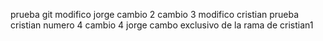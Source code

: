 prueba git
modifico jorge
cambio 2
cambio 3 modifico cristian
prueba cristian numero 4
cambio 4 jorge
cambo exclusivo de la rama de cristian1
